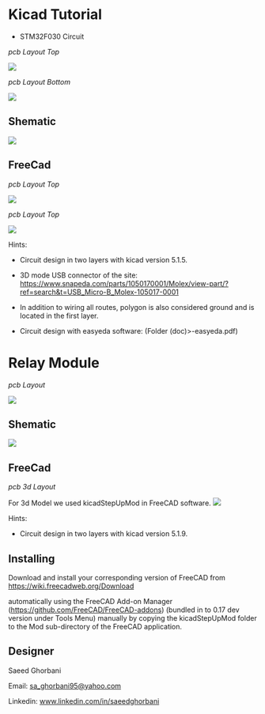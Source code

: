 # Kicad Tutorial
* STM32F030 Circuit

*pcb Layout Top*

![](docs/circuit_Top.png)

*pcb Layout Bottom*

![](docs/circuit_Bottom.png)

## Shematic

![](docs/Shematic.png)

## FreeCad
*pcb Layout Top*


![](docs/Top_Board.png)

*pcb Layout Top*

![](docs/Botom_Board.png)



Hints:
* Circuit design in two layers with kicad version 5.1.5.

* 3D mode USB connector of the site: https://www.snapeda.com/parts/1050170001/Molex/view-part/?ref=search&t=USB_Micro-B_Molex-105017-0001

* In addition to wiring all routes, polygon is also considered ground and is located in the first layer.

* Circuit design with easyeda software: (Folder (doc)>-easyeda.pdf)



# Relay Module

*pcb Layout*

![](docs/Pcb_Relay_Module.png)


## Shematic

![](docs/Shematic_Relay_module.png)

## FreeCad
*pcb 3d Layout*

For 3d Model we used kicadStepUpMod in FreeCAD software.
![](docs/3d_Relay_Module.png)





Hints:
* Circuit design in two layers with kicad version 5.1.9.

## Installing
Download and install your corresponding version of FreeCAD from https://wiki.freecadweb.org/Download

automatically using the FreeCAD Add-on Manager (https://github.com/FreeCAD/FreeCAD-addons) (bundled in to 0.17 dev version under Tools Menu)
manually by copying the kicadStepUpMod folder to the Mod sub-directory of the FreeCAD application.



## Designer
Saeed Ghorbani

Email: sa_ghorbani95@yahoo.com

Linkedin: www.linkedin.com/in/saeedghorbani
